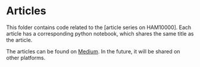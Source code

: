 # Articles

This folder contains code related to the [article series on HAM10000]. Each article has a corresponding python notebook, which shares the same title as the article.

The articles can be found on [Medium](https://medium.com/@nahmed3536). In the future, it will be shared on other platforms.
